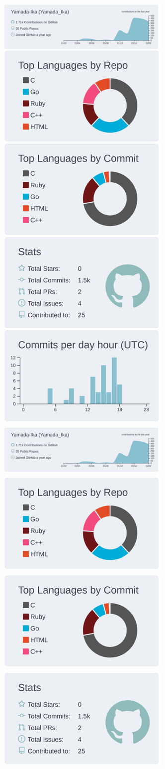 
[![](https://raw.githubusercontent.com/Yamada-Ika/Yamada-Ika/main/profile-summary-card-output/nord_bright/0-profile-details.svg)](https://github.com/vn7n24fzkq/github-profile-summary-cards)
[![](https://raw.githubusercontent.com/Yamada-Ika/Yamada-Ika/main/profile-summary-card-output/nord_bright/1-repos-per-language.svg)](https://github.com/vn7n24fzkq/github-profile-summary-cards) [![](https://raw.githubusercontent.com/Yamada-Ika/Yamada-Ika/main/profile-summary-card-output/nord_bright/2-most-commit-language.svg)](https://github.com/vn7n24fzkq/github-profile-summary-cards)
[![](https://raw.githubusercontent.com/Yamada-Ika/Yamada-Ika/main/profile-summary-card-output/nord_bright/3-stats.svg)](https://github.com/vn7n24fzkq/github-profile-summary-cards) [![](https://raw.githubusercontent.com/Yamada-Ika/Yamada-Ika/main/profile-summary-card-output/nord_bright/4-productive-time.svg)](https://github.com/vn7n24fzkq/github-profile-summary-cards)

![](https://raw.githubusercontent.com/Yamada-Ika/Yamada-Ika/main/profile-summary-card-output/nord_bright/0-profile-details.svg)

![](https://raw.githubusercontent.com/Yamada-Ika/Yamada-Ika/main/profile-summary-card-output/nord_bright/1-repos-per-language.svg)

![](https://raw.githubusercontent.com/Yamada-Ika/Yamada-Ika/main/profile-summary-card-output/nord_bright/2-most-commit-language.svg)

![](https://raw.githubusercontent.com/Yamada-Ika/Yamada-Ika/main/profile-summary-card-output/nord_bright/3-stats.svg)

<!--
**Yamada-Ika/Yamada-Ika** is a ✨ _special_ ✨ repository because its `README.md` (this file) appears on your GitHub profile.

Here are some ideas to get you started:

- 🔭 I’m currently working on ...
- 🌱 I’m currently learning ...
- 👯 I’m looking to collaborate on ...
- 🤔 I’m looking for help with ...
- 💬 Ask me about ...
- 📫 How to reach me: ...
- 😄 Pronouns: ...
- ⚡ Fun fact: ...
-->
